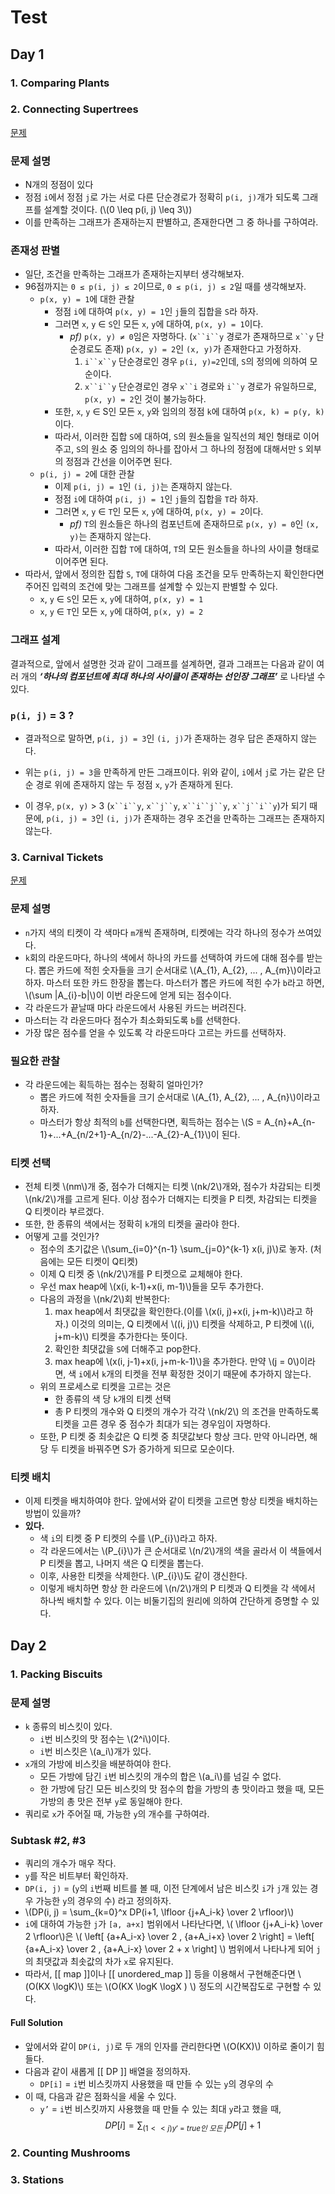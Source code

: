 # Test

## Day 1

### 1. Comparing Plants

### 2. Connecting Supertrees

[문제](https://oj.uz/problem/view/IOI20_supertrees?locale=ko)

### 문제 설명

-   N개의 정점이 있다
-   정점 `i`에서 정점 `j`로 가는 서로 다른 단순경로가 정확히 `p(i, j)`개가 되도록 그래프를 설계할 것이다. (\\(0 \leq p(i, j) \leq 3\\))
-   이를 만족하는 그래프가 존재하는지 판별하고, 존재한다면 그 중 하나를 구하여라.

### 존재성 판별

-   일단, 조건을 만족하는 그래프가 존재하는지부터 생각해보자.
-   96점까지는 `0 ≤ p(i, j) ≤ 2`이므로, `0 ≤ p(i, j) ≤ 2`일 때를 생각해보자.
    -   `p(x, y) = 1`에 대한 관찰
        -   정점 `i`에 대하여 `p(x, y) = 1`인 `j`들의 집합을 `S`라 하자.
        -   그러면 `x`, `y` ∈ `S`인 모든 `x`, `y`에 대하여, `p(x, y) = 1`이다.
            -   _pf)_ `p(x, y) ≠ 0`임은 자명하다. (`x``i``y` 경로가 존재하므로 `x``y` 단순경로도 존재) `p(x, y) = 2`인 `(x, y)`가 존재한다고 가정하자.
                1.  `i``x``y` 단순경로인 경우 `p(i, y)=2`인데, `S`의 정의에 의하여 모순이다.
                2.  `x``i``y` 단순경로인 경우 `x``i` 경로와 `i``y` 경로가 유일하므로, `p(x, y) = 2`인 것이 불가능하다.
        -   또한, `x`, `y` ∈ S인 모든 `x`, `y`와 임의의 정점 `k`에 대하여 `p(x, k) = p(y, k)`이다.
        -   따라서, 이러한 집합 `S`에 대하여, `S`의 원소들을 일직선의 체인 형태로 이어주고, `S`의 원소 중 임의의 하나를 잡아서 그 하나의 정점에 대해서만 `S` 외부의 정점과 간선을 이어주면 된다.
    -   `p(i, j) = 2`에 대한 관찰
        -   이제 `p(i, j) = 1`인 `(i, j)`는 존재하지 않는다.
        -   정점 `i`에 대하여 `p(i, j) = 1`인 `j`들의 집합을 `T`라 하자.
        -   그러면 `x`, `y` ∈ `T`인 모든 `x`, `y`에 대하여, `p(x, y) = 2`이다.
            -   _pf)_ `T`의 원소들은 하나의 컴포넌트에 존재하므로 `p(x, y) = 0`인 `(x, y)`는 존재하지 않는다.
        -   따라서, 이러한 집합 `T`에 대하여, `T`의 모든 원소들을 하나의 사이클 형태로 이어주면 된다.
-   따라서, 앞에서 정의한 집합 `S`, `T`에 대하여 다음 조건을 모두 만족하는지 확인한다면 주어진 입력의 조건에 맞는 그래프를 설계할 수 있는지 판별할 수 있다.
    -   `x`, `y` ∈ `S`인 모든 `x`, `y`에 대하여, `p(x, y) = 1`
    -   `x`, `y` ∈ `T`인 모든 `x`, `y`에 대하여, `p(x, y) = 2`

### 그래프 설계

결과적으로, 앞에서 설명한 것과 같이 그래프를 설계하면, 결과 그래프는 다음과 같이 여러 개의 **_‘하나의 컴포넌트에 최대 하나의 사이클이 존재하는 선인장 그래프’_** 로 나타낼 수 있다.



### `p(i, j)` = 3 ?

-   결과적으로 말하면, `p(i, j) = 3`인 `(i, j)`가 존재하는 경우 답은 존재하지 않는다.



-   위는 `p(i, j) = 3`을 만족하게 만든 그래프이다. 위와 같이, `i`에서 `j`로 가는 같은 단순 경로 위에 존재하지 않는 두 정점 `x`, `y`가 존재하게 된다.
-   이 경우, `p(x, y)` > 3 (`x``i``y`, `x``j``y`, `x``i``j``y`, `x``j``i``y`)가 되기 때문에, `p(i, j) = 3`인 `(i, j)`가 존재하는 경우 조건을 만족하는 그래프는 존재하지 않는다.

### 3. Carnival Tickets

[문제](https://oj.uz/problem/view/IOI20_tickets)

### 문제 설명

-   `n`가지 색의 티켓이 각 색마다 `m`개씩 존재하며, 티켓에는 각각 하나의 정수가 쓰여있다.
-   `k`회의 라운드마다, 하나의 색에서 하나의 카드를 선택하여 카드에 대해 점수를 받는다. 뽑은 카드에 적힌 숫자들을 크기 순서대로 \\(A_{1}, A_{2}, ... , A_{m}\\)이라고 하자. 마스터 또한 카드 한장을 뽑는다. 마스터가 뽑은 카드에 적힌 수가 `b`라고 하면, \\(\sum |A_{i}-b|\\)이 이번 라운드에 얻게 되는 점수이다.
-   각 라운드가 끝날때 마다 라운드에서 사용된 카드는 버려진다.
-   마스터는 각 라운드마다 점수가 최소화되도록 `b`를 선택한다.
-   가장 많은 점수를 얻을 수 있도록 각 라운드마다 고르는 카드를 선택하자.

### 필요한 관찰

-   각 라운드에는 획득하는 점수는 정확히 얼마인가?
    -   뽑은 카드에 적힌 숫자들을 크기 순서대로 \\(A_{1}, A_{2}, ... , A_{n}\\)이라고 하자.
    -   마스터가 항상 최적의 `b`를 선택한다면, 획득하는 점수는 \\(S = A_{n}+A_{n-1}+...+A_{n/2+1}-A_{n/2}-...-A_{2}-A_{1}\\)이 된다.

### 티켓 선택

-   전체 티켓 \\(nm\\)개 중, 점수가 더해지는 티켓 \\(nk/2\\)개와, 점수가 차감되는 티켓 \\(nk/2\\)개를 고르게 된다. 이상 점수가 더해지는 티켓을 P 티켓, 차감되는 티켓을 Q 티켓이라 부르겠다.
-   또한, 한 종류의 색에서는 정확히 `k`개의 티켓을 골라야 한다.
-   어떻게 고를 것인가?
    -   점수의 초기값은 \\(\sum_{i=0}^{n-1} \sum_{j=0}^{k-1} x(i, j)\\)로 놓자. (처음에는 모든 티켓이 Q티켓)
    -   이제 Q 티켓 중 \\(nk/2\\)개를 P 티켓으로 교체해야 한다.
    -   우선 max heap에 \\(x(i, k-1)+x(i, m-1)\\)들을 모두 추가한다.
    -   다음의 과정을 \\(nk/2\\)회 반복한다:
        1.  max heap에서 최댓값을 확인한다.(이를 \\(x(i, j)+x(i, j+m-k)\\)라고 하자.) 이것의 의미는, Q 티켓에서 \\((i, j)\\) 티켓을 삭제하고, P 티켓에 \\((i, j+m-k)\\) 티켓을 추가한다는 뜻이다.
        2.  확인한 최댓값을 `S`에 더해주고 pop한다.
        3.  max heap에 \\(x(i, j-1)+x(i, j+m-k-1)\\)을 추가한다. 만약 \\(j = 0\\)이라면, 색 `i`에서 `k`개의 티켓을 전부 확정한 것이기 때문에 추가하지 않는다.
    -   위의 프로세스로 티켓을 고르는 것은
        -   한 종류의 색 당 `k`개의 티켓 선택
        -   총 P 티켓의 개수와 Q 티켓의 개수가 각각 \\(nk/2\\) 의 조건을 만족하도록 티켓을 고른 경우 중 점수가 최대가 되는 경우임이 자명하다.
    -   또한, P 티켓 중 최솟값은 Q 티켓 중 최댓값보다 항상 크다. 만약 아니라면, 해당 두 티켓을 바꿔주면 S가 증가하게 되므로 모순이다.

### 티켓 배치

-   이제 티켓을 배치하여야 한다. 앞에서와 같이 티켓을 고르면 항상 티켓을 배치하는 방법이 있을까?
-   **있다.**
    -   색 `i`의 티켓 중 P 티켓의 수를 \\(P_{i}\\)라고 하자.
    -   각 라운드에서는 \\(P_{i}\\)가 큰 순서대로 \\(n/2\\)개의 색을 골라서 이 색들에서 P 티켓을 뽑고, 나머지 색은 Q 티켓을 뽑는다.
    -   이후, 사용한 티켓을 삭제한다. \\(P_{i}\\)도 같이 갱신한다.
    -   이렇게 배치하면 항상 한 라운드에 \\(n/2\\)개의 P 티켓과 Q 티켓을 각 색에서 하나씩 배치할 수 있다. 이는 비둘기집의 원리에 의하여 간단하게 증명할 수 있다.

## Day 2

### 1. Packing Biscuits

### 문제 설명

-   `k` 종류의 비스킷이 있다.
    -   `i`번 비스킷의 맛 점수는 \\(2^i\\)이다.
    -   `i`번 비스킷은 \\(a_i\\)개가 있다.
-   `x`개의 가방에 비스킷을 배분하여야 한다.
    -   모든 가방에 담긴 `i`번 비스킷의 개수의 합은 \\(a_i\\)를 넘길 수 없다.
    -   한 가방에 담긴 모든 비스킷의 맛 점수의 합을 가방의 총 맛이라고 했을 때, 모든 가방의 총 맛은 전부 `y`로 동일해야 한다.
-   쿼리로 `x`가 주어질 때, 가능한 `y`의 개수를 구하여라.

### Subtask #2, #3

-   쿼리의 개수가 매우 작다.
-   `y`를 작은 비트부터 확인하자.
-   `DP(i, j)` = (`y`의 `i`번째 비트를 볼 때, 이전 단계에서 남은 비스킷 `i`가 `j`개 있는 경우 가능한 `y`의 경우의 수) 라고 정의하자.
-   \\(DP(i, j) = \sum_{k=0}^x DP(i+1, \lfloor {j+A_i-k} \over 2 \rfloor)\\)
-   `i`에 대하여 가능한 `j`가 `[a, a+x]` 범위에서 나타난다면, \\( \lfloor {j+A_i-k} \over 2 \rfloor\\)은 \\( \left[ {a+A_i-x} \over 2 , {a+A_i+x} \over 2 \right] = \left[ {a+A_i-x} \over 2 , {a+A_i-x} \over 2 + x \right] \\) 범위에서 나타나게 되어 `j`의 최댓값과 최솟값의 차가 `x`로 유지된다.
-   따라서, [[ map ]]이나 [[ unordered_map ]] 등을 이용해서 구현해준다면 \\(O(KX \logK)\\) 또는 \\(O(KX \logK \logX ) \\) 정도의 시간복잡도로 구현할 수 있다.

#### Full Solution

-   앞에서와 같이 `DP(i, j)`로 두 개의 인자를 관리한다면 \\(O(KX)\\) 이하로 줄이기 힘들다.
-   다음과 같이 새롭게 [[ DP ]] 배열을 정의하자.
    -   `DP[i]` = `i`번 비스킷까지 사용했을 때 만들 수 있는 `y`의 경우의 수
-   이 때, 다음과 같은 점화식을 세울 수 있다.
    -   `y’` = `i`번 비스킷까지 사용했을 때 만들 수 있는 최대 `y`라고 했을 때, $$ DP[i] = \sum_{(1<<j)y'\ =\ true인\ 모든\ j} DP[j] + 1$$

### 2. Counting Mushrooms

### 3. Stations
